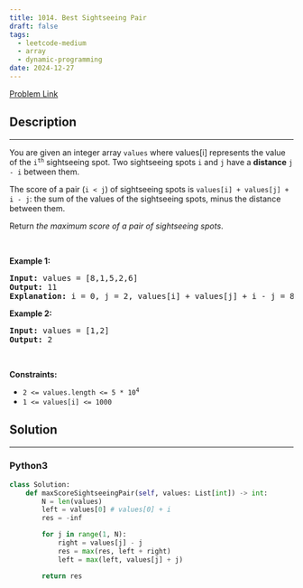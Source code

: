 ```yaml
---
title: 1014. Best Sightseeing Pair
draft: false
tags: 
  - leetcode-medium
  - array
  - dynamic-programming
date: 2024-12-27
---
```


[Problem Link](https://leetcode.com/problems/best-sightseeing-pair/)

## Description

---
<p>You are given an integer array <code>values</code> where values[i] represents the value of the <code>i<sup>th</sup></code> sightseeing spot. Two sightseeing spots <code>i</code> and <code>j</code> have a <strong>distance</strong> <code>j - i</code> between them.</p>

<p>The score of a pair (<code>i &lt; j</code>) of sightseeing spots is <code>values[i] + values[j] + i - j</code>: the sum of the values of the sightseeing spots, minus the distance between them.</p>

<p>Return <em>the maximum score of a pair of sightseeing spots</em>.</p>

<p>&nbsp;</p>
<p><strong class="example">Example 1:</strong></p>

<pre>
<strong>Input:</strong> values = [8,1,5,2,6]
<strong>Output:</strong> 11
<strong>Explanation:</strong> i = 0, j = 2, values[i] + values[j] + i - j = 8 + 5 + 0 - 2 = 11
</pre>

<p><strong class="example">Example 2:</strong></p>

<pre>
<strong>Input:</strong> values = [1,2]
<strong>Output:</strong> 2
</pre>

<p>&nbsp;</p>
<p><strong>Constraints:</strong></p>

<ul>
	<li><code>2 &lt;= values.length &lt;= 5 * 10<sup>4</sup></code></li>
	<li><code>1 &lt;= values[i] &lt;= 1000</code></li>
</ul>


## Solution

---
### Python3
``` py title='best-sightseeing-pair'
class Solution:
    def maxScoreSightseeingPair(self, values: List[int]) -> int:
        N = len(values)
        left = values[0] # values[0] + i
        res = -inf

        for j in range(1, N):
            right = values[j] - j
            res = max(res, left + right)
            left = max(left, values[j] + j)

        return res

```

